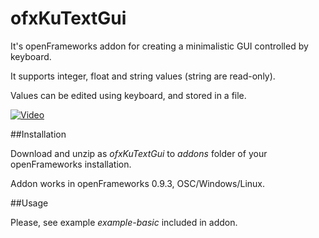 # ofxKuTextGui
It's openFrameworks addon for creating a minimalistic GUI controlled by keyboard.

It supports integer, float and string values (string are read-only). 

Values can be edited using keyboard, and stored in a file.

[![Video](http://img.youtube.com/vi/jVFbEZ22iPc/0.jpg)](http://www.youtube.com/watch?v=jVFbEZ22iPc)

##Installation

Download and unzip as *ofxKuTextGui* to *addons* folder of your openFrameworks installation.

Addon works in openFrameworks 0.9.3, OSC/Windows/Linux.

##Usage

Please, see example *example-basic* included in addon.







